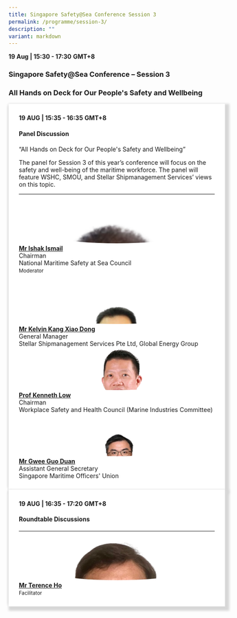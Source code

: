 ```yaml
---
title: Singapore Safety@Sea Conference Session 3
permalink: /programme/session-3/
description: ""
variant: markdown
---
```

<div>
  <b>19 Aug | 15:30 - 17:30</b>&nbsp;<b>GMT+8</b>
  <h3>Singapore Safety@Sea Conference – Session 3</h3>
	<h3>All Hands on Deck for Our People's Safety and Wellbeing</h3>
</div>





<section>
<div class="bp-container is-fluid">
<div class="row">
<div class="col is-full">
<div class="row">
<div class="col is-12">
<div class="border bg-light h-100 position-relative">
<div class="p-4">
<div class="programme-time"><strong>19 AUG | 15:35 - 16:35</strong>&nbsp;<strong>GMT+8</strong></div>
<h4 class="programme-title">Panel Discussion</h4>
	“All Hands on Deck for Our People's Safety and Wellbeing”
	<p></p><p>
</p><div> The panel for Session 3 of this year’s conference will focus on the safety and well-being of the maritime workforce. The panel will feature WSHC, SMOU, and Stellar Shipmanagement Services’ views on this topic. <p></p><p></p><div>
<p></p><hr class="my-3 border-primary">
<div class="speakers px-2">
<div class="row">
<div class="col is-6 prog-speaker">
<div class="row">
	<div class="col is-4"><img src="/images/Speakers/2024/Moderator_-_Mr.Ishak_Ismail-.png" alt="Mr Ishak Ismail" class="image-adjust"></div>
<div class="col is-8">
<div class="speaker-name text-ellipsis"><strong><a class="speaker-name text-ellipsis" href="/ishak-ismail/" rel="noopener">Mr Ishak Ismail</a></strong></div>
<div class="text-ellipsis speaker-position">Chairman</div>
<div class="text-ellipsis speaker-company">National Maritime Safety at Sea Council</div>
<div class="speaker-role text-ellipsis text-muted"><small>Moderator</small></div>
</div>
</div>
</div>
<div class="col is-6 prog-speaker">&nbsp;</div>
</div>
<div class="row">
<div class="col is-6 prog-speaker">
<div class="row">
	<div class="col is-4"><img src="/images/Speakers/2024/Speaker_-_Mr._Kelvin_Kang_XiaoDong-.png" alt="Mr Kelvin Kang Xiao Dong" class="image-adjust"></div>
<div class="col is-8">
<div class="speaker-name text-ellipsis"><strong><a class="speaker-name text-ellipsis" href="/kelvin-kang-xiao-dong/" rel="noopener">Mr Kelvin Kang Xiao Dong</a></strong></div>
<div class="text-ellipsis speaker-position">General Manager</div>
<div class="text-ellipsis speaker-company">Stellar Shipmanagement Services Pte Ltd, Global Energy Group</div>
</div>
</div>
</div>


<div class="col is-6 prog-speaker">

<div class="row">
	<div class="col is-4"><img src="/images/Speakers/2024/Speaker_-_Prof_Kenneth_Low.png" alt="Prof Kenneth Low" class="image-adjust"></div>
<div class="col is-8">
<div class="speaker-name text-ellipsis"><strong><a class="speaker-name text-ellipsis" href="" rel="noopener">Prof Kenneth Low</a></strong></div>
<div class="text-ellipsis speaker-position">Chairman</div>
<div class="text-ellipsis speaker-company">Workplace Safety and Health Council (Marine Industries Committee)</div>
</div>
</div>

</div>
</div>
<div class="row">

<div class="col is-6 prog-speaker">

<div class="row">
	<div class="col is-4"><img src="/images/Speakers/2024/Speaker_-_Mr._Gwee_Guo_Duan.png" alt="Mr Gwee Guo Duan" class="image-adjust"></div>
<div class="col is-8">
<div class="speaker-name text-ellipsis"><strong><a class="speaker-name text-ellipsis" href="/gwee-guo-duan/" rel="noopener">Mr Gwee Guo Duan</a></strong></div>
<div class="text-ellipsis speaker-position">Assistant General Secretary</div>
<div class="text-ellipsis speaker-company">Singapore Maritime Officers' Union</div>
</div>
</div>




</div>

</div>
</div>
</div>
</div>
</div>
</div>
</div>
</div>
</div></div></div></section>
	
  <div class="bp-container is-fluid">
    <div class="row">
      <div class="col is-full"> 
        <div class="row">
          <div class="col is-12">
            <div class="border bg-light h-100 position-relative">
              <div class="p-4">
                <div class="programme-time"><b>19 AUG | 16:35 - 17:20</b>&nbsp;<b>GMT+8</b></div>
                <h4 class="programme-title">Roundtable Discussions</h4> <hr class="my-3 border-primary">
<div class="speakers px-2">
<div class="row">
<div class="col is-6 prog-speaker">
<div class="row">
	<div class="col is-4"><img src="/images/Speakers/2024/Facilitator_-_Mr_Trence_Ho__1.png" alt="Mr Terence Ho" class="image-adjust"></div>
<div class="col is-8">
<div class="speaker-name text-ellipsis"><strong><a class="speaker-name text-ellipsis" href="/terence-ho/" rel="noopener">Mr Terence Ho</a></strong></div>
<div class="text-ellipsis speaker-position"></div>
<div class="text-ellipsis speaker-company"></div>
<div class="speaker-role text-ellipsis text-muted"><small>Facilitator</small>
              </div>
            </div>
          </div>
        </div>
      </div>
    </div>
  </div>

	
<style type="text/css"> 

	.image-adjust{
		object-fit: cover;
		height: 100px;
		width: 100%;
		border-radius:50%;
		object-position: top center;
	}
	hr.my-3{
margin-top: 0.75rem;	
	}

    .is-left{
      text-align: left;
    }
    .content h4{
      font-weight: 500; 
      color: #337B9A !important;
      margin-top: 1rem;
    }
    .bg-light {
      background-color: #fff !important;
      box-shadow: 5px 5px 5px 5px rgb(215 215 215), -5px 0 6px -4px rgb(215 215 215);
    }
    .p-4 {
      padding: 1.5rem!important;
    }
  .content a {text-decoration:none;}
	.content h3 { margin-top: 1rem;}
</style></div></div></div></div></div></div>
